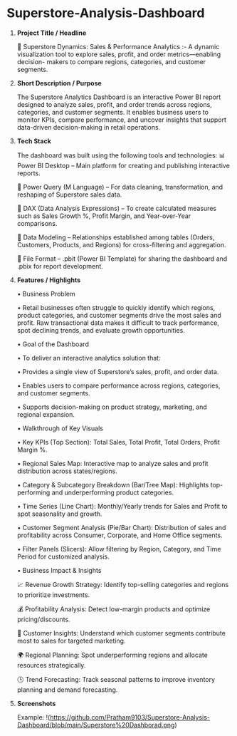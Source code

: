 # Superstore-Analysis-Dashboard

1. **Project Title / Headline**

   🛒 Superstore Dynamics: Sales & Performance Analytics :- A dynamic visualization tool to explore sales, profit, and order metrics—enabling decision-         makers to compare regions, categories, and customer segments.

3. **Short Description / Purpose**

   The Superstore Analytics Dashboard is an interactive Power BI report designed to analyze sales, profit, and order trends across regions, categories, and    customer segments. It enables business users to monitor KPIs, compare performance, and uncover insights that support data-driven decision-making in         retail operations.

4. **Tech Stack**

   The dashboard was built using the following tools and technologies:
   📊 Power BI Desktop – Main platform for creating and publishing interactive reports.

   📂 Power Query (M Language) – For data cleaning, transformation, and reshaping of Superstore sales data.

   🧠 DAX (Data Analysis Expressions) – To create calculated measures such as Sales Growth %, Profit Margin, and Year-over-Year comparisons.

   📝 Data Modeling – Relationships established among tables (Orders, Customers, Products, and Regions) for cross-filtering and aggregation.

   📁 File Format – .pbit (Power BI Template) for sharing the dashboard and .pbix for report development.

5. **Features / Highlights**

   • Business Problem

      • Retail businesses often struggle to quickly identify which regions, product categories, and customer segments drive the most sales and profit. Raw          transactional data makes it difficult to track performance, spot declining trends, and evaluate growth opportunities.



   • Goal of the Dashboard

      • To deliver an interactive analytics solution that:

      • Provides a single view of Superstore’s sales, profit, and order data.

      • Enables users to compare performance across regions, categories, and customer segments.

      • Supports decision-making on product strategy, marketing, and regional expansion.



   • Walkthrough of Key Visuals

      • Key KPIs (Top Section): Total Sales, Total Profit, Total Orders, Profit Margin %.

      • Regional Sales Map: Interactive map to analyze sales and profit distribution across states/regions.

      • Category & Subcategory Breakdown (Bar/Tree Map): Highlights top-performing and underperforming product categories.

      • Time Series (Line Chart): Monthly/Yearly trends for Sales and Profit to spot seasonality and growth.

      • Customer Segment Analysis (Pie/Bar Chart): Distribution of sales and profitability across Consumer, Corporate, and Home Office segments.

      • Filter Panels (Slicers): Allow filtering by Region, Category, and Time Period for customized analysis.



   • Business Impact & Insights

   📈 Revenue Growth Strategy: Identify top-selling categories and regions to prioritize investments.

   💰 Profitability Analysis: Detect low-margin products and optimize pricing/discounts.

   🎯 Customer Insights: Understand which customer segments contribute most to sales for targeted marketing.

   🌍 Regional Planning: Spot underperforming regions and allocate resources strategically.

   🕒 Trend Forecasting: Track seasonal patterns to improve inventory planning and demand forecasting.

7. **Screenshots**

   Example: !(https://github.com/Pratham9103/Superstore-Analysis-Dashboard/blob/main/Superstore%20Dashborad.png)
